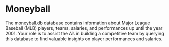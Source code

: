 # Moneyball
The moneyball.db database contains information about Major League Baseball (MLB) players, teams, salaries, and performances up until the year 2001. Your role is to assist the A’s in building a competitive team by querying this database to find valuable insights on player performances and salaries.
